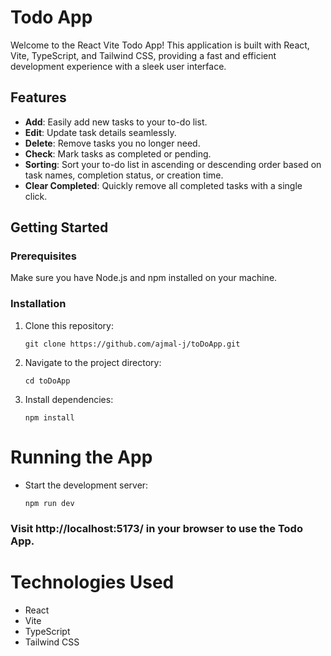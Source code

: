 # Todo App

Welcome to the React Vite Todo App! This application is built with React, Vite, TypeScript, and Tailwind CSS, providing a fast and efficient development experience with a sleek user interface.

## Features

- **Add**: Easily add new tasks to your to-do list.
- **Edit**: Update task details seamlessly.
- **Delete**: Remove tasks you no longer need.
- **Check**: Mark tasks as completed or pending.
- **Sorting**: Sort your to-do list in ascending or descending order based on task names, completion status, or creation time.
- **Clear Completed**: Quickly remove all completed tasks with a single click.

## Getting Started

### Prerequisites

Make sure you have Node.js and npm installed on your machine.

### Installation

1. Clone this repository:

   ```
   git clone https://github.com/ajmal-j/toDoApp.git
   ```

2. Navigate to the project directory:
   ```
   cd toDoApp
   ```
3. Install dependencies:
   ```
   npm install
   ```

# Running the App

- Start the development server:
  ```
  npm run dev
  ```

### Visit http://localhost:5173/ in your browser to use the Todo App.

# Technologies Used

- React
- Vite
- TypeScript
- Tailwind CSS
